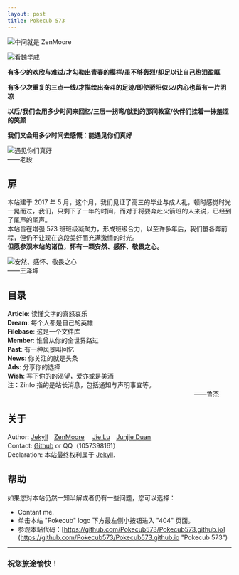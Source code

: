 ```yaml
---
layout: post
title: Pokecub 573
---
```


![](http://a3.qpic.cn/psb?/V11IYYto13cdje/cfVi2dQSkA0s2O54MHiHNungVvl5emzUB0BPpFHylVY!/b/dG0BAAAAAAAA&bo=VQOAAgAAAAARAOM!&rf=viewer_4 "中间就是 ZenMoore")<br>

![](http://a3.qpic.cn/psb?/V11IYYto13cdje/gKhKz9l4BQtHXp26ZtWo*1oYiPADz8.ba5XmdPQSFFQ!/b/dG0BAAAAAAAA&bo=wAMcAgAAAAARB.0!&rf=viewer_4 "看魏学威")

**有多少的欢欣与难过/才勾勒出青春的模样/虽不够轰烈/却足以让自己热泪盈眶** 

**有多少次重复的三点一线/才描绘出奋斗的足迹/即使骄阳似火/内心也留有一片阴凉** 
      
**以后/我们会用多少时间来回忆/三层一拐弯/就到的那间教室/伙伴们挂着一抹羞涩的笑颜**    

**我们又会用多少时间去感慨：能遇见你们真好**

![](http://a3.qpic.cn/psb?/V11IYYto13cdje/z5BGbBgsRZYQx.GSROUKR*k5FoQm4o3BryIOj9z3qd0!/b/dLMAAAAAAAAA&bo=9AEZAQAAAAACHNU!&rf=viewer_4 "遇见你们真好")
　　　　　　　　　　　　　　　　　　　　　　　　　　　　　　　——老段


## 扉 

本站建于 2017 年 5 月，这个月，我们见证了高三的毕业与成人礼，顿时感觉时光一晃而过，我们，只剩下了一年的时间，而对于将要奔赴火箭班的人来说，已经到了尾声的尾声。<br>
本站旨在增强 573 班班级凝聚力，形成班级合力，以至许多年后，我们虽各奔前程，但仍不让现在这段美好而充满激情的时光。<br>
**但愿参观本站的诸位，怀有一颗安然、感怀、敬畏之心。**

![](http://a1.qpic.cn/psb?/V11IYYto13cdje/guIicr27rmF8OcmCcLvINEUnBg2Tjsn6.y6Palwsboo!/b/dGsBAAAAAAAA&bo=kAHIAAAAAAACUSw!&rf=viewer_4 "安然、感怀、敬畏之心")
　　　　　　　　　　　　　　　　　　　　　　　　　　　　　　——王泽坤

## 目录

**Article**:   读懂文字的喜怒哀乐<br>
**Dream**:   每个人都是自己的英雄<br>
**Filebase**:  这是一个文件库<br>
**Member**:  谁曾从你的全世界路过<br>
**Past**:   有一种风景叫回忆<br>
**News**:   你关注的就是头条<br>
**Ads**:  分享你的选择<br>
**Wish**:  写下你的的渴望，爱亦或是美酒<br>
注：Zinfo 指的是站长消息，包括通知与声明事宜等。
　　　　　　　　　　　　　　　　　　　　　　　　　　　　　　——鲁杰

## 关于

Author: [Jekyll](http://jekyll.com.cn/ "简单的博客、静态网站工具")　[ZenMoore](https://github.com/ZenMoore "Zenobio Wang")
 　[Jie Lu](https://user.qzone.qq.com/1215725271?ptlang=2052 "鲁杰")　[Junjie Duan](https://user.qzone.qq.com/2857869163?ptlang=2052 "段俊杰") <br>
Contact: [Github](https://github.com/ZenMoore "Zenobio Wang") or QQ（1057398161）<br>
Declaration: 本站最终权利属于 [Jekyll](http://jekyll.com.cn/ "简单的博客、静态网站工具").

## 帮助
如果您对本站仍然一知半解或者仍有一些问题，您可以选择：<br>

* Contant me.
* 单击本站 "Pokecub" logo 下方最左侧小按钮进入 "404" 页面。
* 参观本站代码：[https://github.com/Pokecub573/Pokecub573.github.io](https://github.com/Pokecub573/Pokecub573.github.io "Pokecub 573")
 
-----------------

### 祝您旅途愉快！
